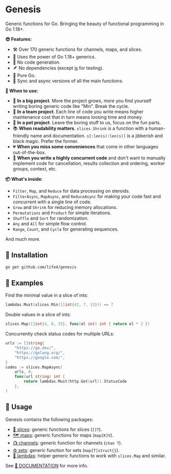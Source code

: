 # Genesis

Generic functions for Go. Bringing the beauty of functional programming in Go 1.18+.

**😎 Features:**

+ 🛠️ Over 170 generic functions for channels, maps, and slices.
+ 💪 Uses the power of Go 1.18+ generics.
+ 🧐 No code generation.
+ 🪶 No dependencies (except [is](https://github.com/matryer/is) for testing).
+ 🏃 Pure Go.
+ 🪩 Sync and async versions of all the main functions.

**🔨 When to use:**

+ 🐘 **In a big project**. More the project grows, more you find yourself writing boring generic code like "Min". Break the cycle.
+ 🤝 **In a team project**. Each line of code you write means higher maintenance cost that in turn means loosing time and money.
+ 🐶 **In a pet project**. Leave the boring stuff to us, focus on the fun parts.
+ 📚 **When readability matters**. `slices.Shrink` is a function with a human-friendly name and documentation. `s[:len(s):len(s)]` is a jibberish and black magic. Prefer the former.
+ 💔 **When you miss some conveniences** that come in other languages out-of-the-box.
+ 🐇 **When you write a highly concurrent code** and don't want to manually implement code for cancellation, results collection and ordering, worker groups, context, etc.

**📦 What's inside**:

+ `Filter`, `Map`, and `Reduce` for data processing on steroids.
+ `FilterAsync`, `MapAsync`, and `ReduceAsync` for making your code fast and concurrent with a single line of code.
+ `Grow` and `Shrink` for reducing memory allocations.
+ `Permutations` and `Product` for simple iterations.
+ `Shuffle` and `Sort` for randomization.
+ `Any` and `All` for simple flow control.
+ `Range`, `Count`, and `Cycle` for generating sequences.

And much more.

## 💾 Installation

```bash
go get github.com/life4/genesis
```

## 👀 Examples

Find the minimal value in a slice of ints:

```go
lambdas.Must(slices.Min([]int{42, 7, 13})) == 7
```

Double values in a slice of ints:

```go
slices.Map([]int{4, 8, 15}, func(el int) int { return el * 2 })
```

Concurrently check status codes for multiple URLs:

```go
urls := []string{
    "https://go.dev/",
    "https://golang.org/",
    "https://google.com/",
}
codes := slices.MapAsync(
    urls, 0,
    func(url string) int {
        return lambdas.Must(http.Get(url)).StatusCode
    },
)
```

## 🔨 Usage

Genesis contains the following packages:

+ [🍞 slices](https://pkg.go.dev/github.com/life4/genesis/slices): generic functions for slices (`[]T`).
+ [🗺 maps](https://pkg.go.dev/github.com/life4/genesis/maps): generic functions for maps (`map[K]V`).
+ [📺 channels](https://pkg.go.dev/github.com/life4/genesis/channels): generic function for channels (`chan T`).
+ [⚙️ sets](https://pkg.go.dev/github.com/life4/genesis/sets): generic function for sets (`map[T]struct{}`).
+ [🛟 lambdas](https://pkg.go.dev/github.com/life4/genesis/lambdas): helper generic functions to work with `slices.Map` and similar.

See [📄 DOCUMENTATION](https://pkg.go.dev/github.com/life4/genesis) for more info.
